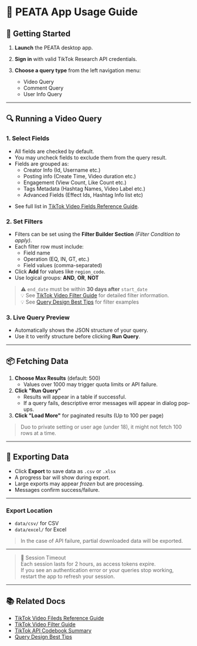 # 📘 PEATA App Usage Guide

## 🚀 Getting Started

1. **Launch** the PEATA desktop app.
2. **Sign in** with valid TikTok Research API credentials.
3. **Choose a query type** from the left navigation menu:

   * Video Query
   * Comment Query
   * User Info Query

---

## 🔍 Running a Video Query

### 1. Select Fields

- All fields are checked by default.
- You may uncheck fields to exclude them from the query result.
- Fields are grouped as:
  * Creator Info (Id, Username etc.)
  * Posting info (Create Time, Video duration etc.)
  * Engagement (View Count, Like Count etc.)
  * Tags Metadata (Hashtag Names, Video Label etc.)
  * Advanced Fields (Effect Ids, Hashtag Info list etc)
* See full list in [TikTok Video Fields Reference Guide](./fields-video.md). 
  
### 2. Set Filters
- Filters can be set using the **Filter Builder Section** *(Filter Condition to apply)*.
- Each filter row must include:
  * Field name
  * Operation (EQ, IN, GT, etc.)
  * Field values (comma-separated)
- Click **Add** for values like `region_code`.
- Use logical groups: **AND**, **OR**, **NOT**

> ⚠️ `end_date` must be within **30 days after** `start_date` <br>
> 💡 See [TikTok Video Filter Guide](./video-filter-guide.md) for detailed filter information. <br>
> 💡 See [Query Design Best Tips](./query-best-tips.md) for filter examples <br>

### 3. Live Query Preview

- Automatically shows the JSON structure of your query.
- Use it to verify structure before clicking **Run Query**.

---

## 📦 Fetching Data

1. **Choose Max Results** (default: 500)
   - Values over 1000 may trigger quota limits or API failure.
2. **Click "Run Query"**
   - Results will appear in a table if successful.
   - If a query fails, descriptive error messages will appear in dialog pop-ups.
3. **Click "Load More"** for paginated results (Up to 100 per page)
> Duo to private setting or user age (under 18), it might not fetch 100 rows at a time.

---

## 💾 Exporting Data

- Click **Export** to save data as `.csv` or `.xlsx`
- A progress bar will show during export.
- Large exports may appear *frozen* but are processing.
- Messages confirm success/failure.

---
  
### Export Location

- `data/csv/` for CSV
- `data/excel/` for Excel
> In the case of API failure, partial downloaded data will be exported. 

---

> 🔐 Session Timeout <br>
> Each session lasts for 2 hours, as access tokens expire. <br>
> If you see an authentication error or your queries stop working, restart the app to refresh your session.

---

## 📚 Related Docs

- [TikTok Video Fileds Reference Guide](./fields-video.md)
- [TikTok Video Filter Guide](./video-filter-guide.md) <br>
- [TikTok API Codebook Summary](./codebook-summary.md)
- [Query Design Best Tips](./query-best-tips.md) <br>
